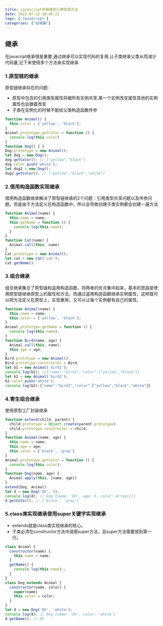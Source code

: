 ```yaml
---
title: javascript中继承的几种实现方法
date: 2022-07-22 16:45:21
tags: ['JavaScript']
categories: ["前端篇"]
---
```




## 继承

在javacript继承很是重要,通过继承可以实现代码的复用,让子类继承父类从而减少代码量,记下来使用多个方法来实现继承.

### 1.原型链的继承

原型链继承存在的问题:

- 原型中包含的引用类型属性将被所有实例共享,某一个实例改变属性其他的实例属性也会跟着改变
- 子类在实例化的时候不能给父类构造函数传参

~~~javascript
function Animal() {
  this.color = ['yellow', 'black'];
}
Animal.prototype.getColor = function () {
  console.log(this.color)
}
function Dog() { }
Dog.prototype = new Animal();
let dog = new Dog();
dog.getColor(); // ["yellow","black"]
dog.color.push('white');
let dog2 = new Dog();
dog2.getColor(); // ["yellow","black","white"]
~~~

### 2.借用构造函数实现继承

借用构造函数继承解决了原型链继承的2个问题：引用类型共享问题以及传参问题。但是由于方法定义在构造函数中，所以会导致创建子类实例都会创建一遍方法

~~~javascript
function Animal(name) {
  this.name = name;
  this.getName = function () {
    console.log(this.name);
  }
}
function Cat(name) {
  Animal.call(this, name)
}
Cat.prototype = new Animal();
let cat = new Cat('cat');
cat.getName()
~~~

### 3.组合继承

组合继承集合了原型链和盗用构造函数，将两者的优点集中起来，基本的思路是使用原型链继承原型上的属性和方法，而通过盗用构造函数继承实例属性，这样既可以把方法定义在原型上，实现重用，又可以让每个实例都有自己的属性。

~~~javascript
function Animal(name) {
  this.name = name;
  this.color = ['yellow', 'black'];
}
Animal.prototype.getName = function () {
  console.log(this.name);
}
function Bird(name, age) {
  Animal.call(this, name);
  this.age = age;
}
Bird.prototype = new Animal();
Bird.prototype.constructor = Bird;
let b1 = new Animal('bird1');
console.log(b1); //{"name":"bird1","color":["yellow","black"]}
let b2 = new Animal('bird2');
b2.color.push('white');
console.log(b2);{"name":"bird2","color":["yellow","black","white"]}

~~~

### 4.寄生组合继承

使用原型工厂封装继承

~~~javascript
function extend(child, parent) {
  child.prototype = Object.create(parent.prototype)
  child.prototype.constructor = child;
}
function Animal(name, age) {
  this.name = name;
  this.age = age;
  this.color = ['black', 'gray']
}
Animal.prototype.getColor = function () {
  console.log(this.color);
}
function Dog(name, age) {
  Animal.apply(this, [name, age])
}
extend(Dog, Animal)
let d = new Dog('Dh', 5);
console.log(d); // Dog {name: 'Dh', age: 5, color: Array(2)}
d.getColor(); // ['black', 'gray']
~~~

### 5.class类实现继承使用super关键字实现继承

- extends就是class类实现继承的核心。
- 子类必须在constructor方法中调用super方法，且super方法需要放到第一行。

~~~javascript
class Animal {
  constructor(name) {
    this.name = name;
  }
  getName() {
    console.log(this.name);;
  }
}
class Dog extends Animal {
  constructor(name, color) {
    super(name)
    this.color = color;
  }
}
let d = new Dog('Dh', 'white');
console.log(d); // Dog {name: 'Dh', color: 'white'}
d.getName(); // Dh 
~~~

